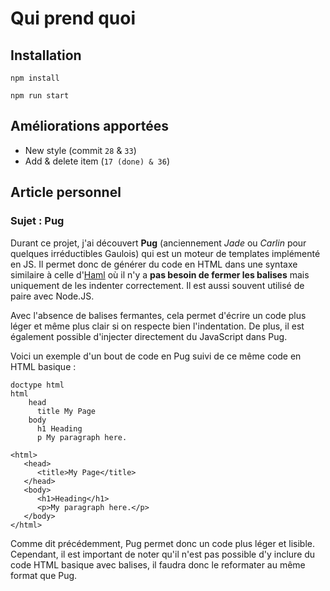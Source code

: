 # Qui prend quoi

## Installation

`npm install`

`npm run start`

## Améliorations apportées

- New style (commit `28` & `33`)
- Add & delete item (`17 (done) & 36`)

## Article personnel

### Sujet : Pug

Durant ce projet, j'ai découvert **Pug** (anciennement *Jade* ou *Carlin* pour quelques irréductibles Gaulois) qui est un moteur de templates implémenté en JS.
Il permet donc de générer du code en HTML dans une syntaxe similaire à celle d'[Haml](http://haml.info/) où il n'y a **pas besoin de fermer les balises** mais uniquement de les indenter correctement. Il est aussi souvent utilisé de paire avec Node.JS.

Avec l'absence de balises fermantes, cela permet d'écrire un code plus léger et même plus clair si on respecte bien l'indentation. De plus, il est également possible d'injecter directement du JavaScript dans Pug.

Voici un exemple d'un bout de code en Pug suivi de ce même code en HTML basique :

```
doctype html  
html  
    head  
      title My Page  
    body  
      h1 Heading  
      p My paragraph here. 
```

```
<html>  
   <head>  
      <title>My Page</title>  
   </head>  
   <body>  
      <h1>Heading</h1>  
      <p>My paragraph here.</p>  
   </body>  
</html> 
```

Comme dit précédemment, Pug permet donc un code plus léger et lisible. Cependant, il est important de noter qu'il n'est pas possible d'y inclure du code HTML basique avec balises, il faudra donc le reformater au même format que Pug.





